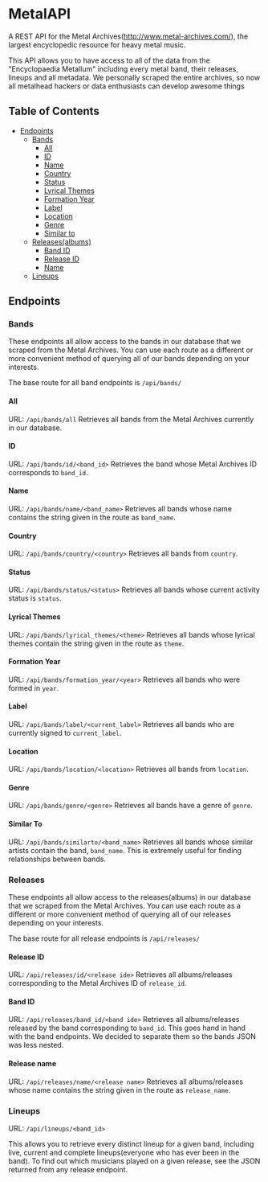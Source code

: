 MetalAPI
========

A REST API for the Metal Archives(http://www.metal-archives.com/), the largest encyclopedic resource for heavy metal music.

This API allows you to have access to all of the data from the "Encyclopaedia Metallum" including every metal band, their releases, lineups and all metadata. We personally scraped the entire archives, so now all metalhead hackers or data enthusiasts can develop awesome things

## Table of Contents

 - [Endpoints](#endpoints)
    - [Bands](#bands)
        - [All](#all)
        - [ID](#id)
        - [Name](#name)
        - [Country](#country)
        - [Status](#status)
        - [Lyrical Themes](#lyrical-themes)
        - [Formation Year](#formation-year)
        - [Label](#label)
        - [Location](#location)
        - [Genre](#genre)
        - [Similar to](#similar-to)
    - [Releases(albums)](#releases)
        - [Band ID](#band-id)
        - [Release ID](#release-id)
        - [Name](#release-name)
    - [Lineups](#lineups)

## Endpoints

### Bands

These endpoints all allow access to the bands in our database that we scraped from the Metal Archives.
You can use each route as a different or more convenient method of querying all of our bands depending on your interests.

The base route for all band endpoints is `/api/bands/`

#### All
URL: `/api/bands/all`
Retrieves all bands from the Metal Archives currently in our database.
#### ID
URL: `/api/bands/id/<band_id>`
Retrieves the band whose Metal Archives ID corresponds to `band_id`.
#### Name
URL: `/api/bands/name/<band_name>`
Retrieves all bands whose name contains the string given in the route as `band_name`.
#### Country
URL: `/api/bands/country/<country>`
Retrieves all bands from `country`.
#### Status
URL: `/api/bands/status/<status>`
Retrieves all bands whose current activity status is `status`.
#### Lyrical Themes
URL: `/api/bands/lyrical_themes/<theme>`
Retrieves all bands whose lyrical themes contain the string given in the route as `theme`.
#### Formation Year
URL: `/api/bands/formation_year/<year>`
Retrieves all bands who were formed in `year`.
#### Label
URL: `/api/bands/label/<current_label>`
Retrieves all bands who are currently signed to `current_label`.
#### Location
URL: `/api/bands/location/<location>`
Retrieves all bands from `location`.
#### Genre
URL: `/api/bands/genre/<genre>`
Retrieves all bands have a genre of `genre`.
#### Similar To
URL: `/api/bands/similarto/<band_name>`
Retrieves all bands whose similar artists contain the band, `band_name`.
This is extremely useful for finding relationships between bands.


### Releases

These endpoints all allow access to the releases(albums) in our database that we scraped from the Metal Archives.
You can use each route as a different or more convenient method of querying all of our releases depending on your interests.

The base route for all release endpoints is `/api/releases/`

#### Release ID
URL: `/api/releases/id/<release ide>`
Retrieves all albums/releases corresponding to the Metal Archives ID of `release_id`.
#### Band ID
URL: `/api/releases/band_id/<band ide>`
Retrieves all albums/releases released by the band corresponding to `band_id`.
This goes hand in hand with the band endpoints. We decided to separate them so the bands JSON was less nested.
#### Release name
URL: `/api/releases/name/<release name>`
Retrieves all albums/releases whose name contains the string given in the route as `release_name`.

### Lineups

URL: `/api/lineups/<band_id>`

This allows you to retrieve every distinct lineup for a given band, including live, current and complete lineups(everyone who has ever been in the band). To find out which musicians played on a given release, see the JSON returned from any release endpoint.
